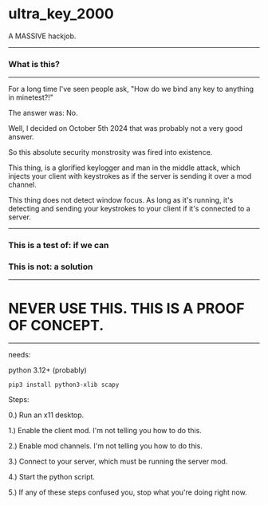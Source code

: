 # ultra_key_2000
 A MASSIVE hackjob.

-----

### What is this?

-----

For a long time I've seen people ask, "How do we bind any key to anything in minetest?!"

The answer was: No.

Well, I decided on October 5th 2024 that was probably not a very good answer.

So this absolute security monstrosity was fired into existence.

This thing, is a glorified keylogger and man in the middle attack, which injects your client with keystrokes as if the server is sending it over a mod channel.

This thing does not detect window focus. As long as it's running, it's detecting and sending your keystrokes to your client if it's connected to a server.

-----

### This is a test of: if we can

### This is not: a solution

-----

# **NEVER USE THIS. THIS IS A PROOF OF CONCEPT.**

-----

needs:

python 3.12+ (probably)

```
pip3 install python3-xlib scapy
```

Steps:

0.) Run an x11 desktop.

1.) Enable the client mod. I'm not telling you how to do this.

2.) Enable mod channels. I'm not telling you how to do this.

3.) Connect to your server, which must be running the server mod.

4.) Start the python script.

5.) If any of these steps confused you, stop what you're doing right now.

